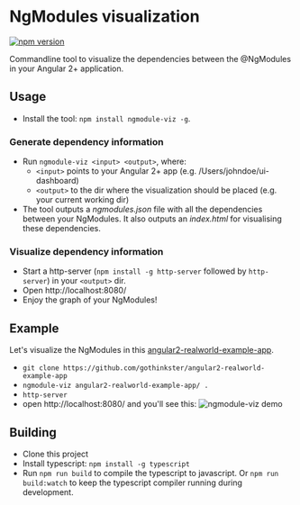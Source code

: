 # NgModules visualization 
[![npm version](https://badge.fury.io/js/ngmodule-viz.svg)](https://badge.fury.io/js/ngmodule-viz)

Commandline tool to visualize the dependencies between the @NgModules in your Angular 2+ application.

## Usage
* Install the tool: `npm install ngmodule-viz -g`.

### Generate dependency information
* Run `ngmodule-viz <input> <output>`, where:
  * `<input>` points to your Angular 2+ app (e.g. /Users/johndoe/ui-dashboard) 
  * `<output>` to the dir where the visualization should be placed (e.g. your current working dir)
* The tool outputs a _ngmodules.json_ file with all the dependencies between your NgModules. It also outputs an _index.html_ for visualising these dependencies. 

### Visualize dependency information
* Start a http-server (`npm install -g http-server` followed by `http-server`) in your `<output>` dir.
* Open http://localhost:8080/
* Enjoy the graph of your NgModules!

## Example
Let's visualize the NgModules in this [angular2-realworld-example-app](https://github.com/gothinkster/angular2-realworld-example-app).

* `git clone https://github.com/gothinkster/angular2-realworld-example-app`
* `ngmodule-viz angular2-realworld-example-app/ .`
* `http-server`
* open http://localhost:8080/ and you'll see this:
![ngmodule-viz demo](https://github.com/politie/ngmodule-viz/demo/ngmodule-viz-demo.gif "ngmodule-viz demo")

## Building
* Clone this project
* Install typescript: `npm install -g typescript`
* Run `npm run build` to compile the typescript to javascript. Or `npm run build:watch` to keep the typescript compiler running during development.

